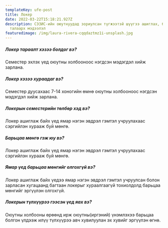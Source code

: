 ```yaml
---
templateKey: ufe-post
title: Локер
date: 2022-03-22T15:18:21.927Z
description: СЭЗИС-ийн оюутнуудад зориулсан түгжээтэй шүүгээ ашиглах, бүртгүүлэх
  талаарх мэдээлэл
featuredimage: /img/laura-rivera-cqqdaztmz1i-unsplash.jpg
---
```

##### Локер тараалт хэзээ болдог вэ?

Семестер эхлэх үед оюутны холбооноос нэгдсэн мэдэгдэл хийж зарлана.

##### Локер хэзээ хураадаг вэ?

Семестер дуусахаас 7-14 хоногийн өмнө оюутны холбооноос нэгдсэн мэдэгдэл хийж зарлана.

##### Локерын семестерийн төлбөр хэд вэ?

Локер ашиглаж байх үед ямар нэгэн эвдрэл гэмтэл учруулахаас сэргийлэн хурааж буй мөнгө.

##### Барьцаа мөнгө гэж юу вэ?

Локер ашиглаж байх үед ямар нэгэн эвдрэл гэмтэл учруулахаас сэргийлэн хурааж буй мөнгө.

##### Ямар үед барьцаа мөнгийг олгохгүй вэ?

Локер ашиглаж байх үедээ ямар нэгэн эвдрэл гэмтэл учруулсан болон зарласан хугацаанд багтаан локерыг хураалгаагүй тохиолдолд барьцаа мөнгийг эргүүлэн олгохгүй.

##### Локерын түлхүүрээ гээсэн үед яах вэ?

Оюутны холбооны өрөөнд ирж оюутны(иргэний) үнэмлэхээ барьцаа болгон үлдээж илүү түлхүүрээ авч хувилуулан эх хувийг эргүүлэн өгнө.